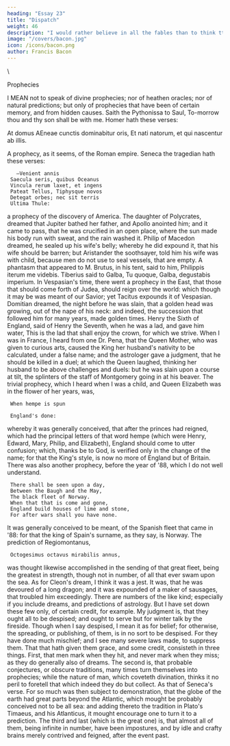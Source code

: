 ```yaml
---
heading: "Essay 23"
title: "Dispatch"
weight: 46
description: "I would rather believe in all the fables than to think tthat this universal frame is without a mind"
image: "/covers/bacon.jpg"
icon: /icons/bacon.png
author: Francis Bacon
---
```

\


Prophecies

I MEAN not to speak of divine prophecies; nor of heathen oracles; nor of natural predictions; but only of prophecies that have been of certain memory, and from hidden causes. Saith the Pythonissa to Saul, To-morrow thou and thy son shall be with me. Homer hath these verses:

At domus AEneae cunctis dominabitur oris, Et nati natorum, et qui nascentur ab illis.

A prophecy, as it seems, of the Roman empire. Seneca the tragedian hath these verses:

       —Venient annis
     Saecula seris, quibus Oceanus
     Vincula rerum laxet, et ingens
     Pateat Tellus, Tiphysque novos
     Detegat orbes; nec sit terris
     Ultima Thule:
a prophecy of the discovery of America. The daughter of Polycrates, dreamed that Jupiter bathed her father, and Apollo anointed him; and it came to pass, that he was crucified in an open place, where the sun made his body run with sweat, and the rain washed it. Philip of Macedon dreamed, he sealed up his wife's belly; whereby he did expound it, that his wife should be barren; but Aristander the soothsayer, told him his wife was with child, because men do not use to seal vessels, that are empty. A phantasm that appeared to M. Brutus, in his tent, said to him, Philippis iterum me videbis. Tiberius said to Galba, Tu quoque, Galba, degustabis imperium. In Vespasian's time, there went a prophecy in the East, that those that should come forth of Judea, should reign over the world: which though it may be was meant of our Savior; yet Tacitus expounds it of Vespasian. Domitian dreamed, the night before he was slain, that a golden head was growing, out of the nape of his neck: and indeed, the succession that followed him for many years, made golden times. Henry the Sixth of England, said of Henry the Seventh, when he was a lad, and gave him water, This is the lad that shall enjoy the crown, for which we strive. When I was in France, I heard from one Dr. Pena, that the Queen Mother, who was given to curious arts, caused the King her husband's nativity to be calculated, under a false name; and the astrologer gave a judgment, that he should be killed in a duel; at which the Queen laughed, thinking her husband to be above challenges and duels: but he was slain upon a course at tilt, the splinters of the staff of Montgomery going in at his beaver. The trivial prophecy, which I heard when I was a child, and Queen Elizabeth was in the flower of her years, was,

     When hempe is spun

     England's done:
whereby it was generally conceived, that after the princes had reigned, which had the principal letters of that word hempe (which were Henry, Edward, Mary, Philip, and Elizabeth), England should come to utter confusion; which, thanks be to God, is verified only in the change of the name; for that the King's style, is now no more of England but of Britain. There was also another prophecy, before the year of '88, which I do not well understand.

     There shall be seen upon a day,
     Between the Baugh and the May,
     The black fleet of Norway.
     When that that is come and gone,
     England build houses of lime and stone,
     For after wars shall you have none.
It was generally conceived to be meant, of the Spanish fleet that came in '88: for that the king of Spain's surname, as they say, is Norway. The prediction of Regiomontanus,

     Octogesimus octavus mirabilis annus,
was thought likewise accomplished in the sending of that great fleet, being the greatest in strength, though not in number, of all that ever swam upon the sea. As for Cleon's dream, I think it was a jest. It was, that he was devoured of a long dragon; and it was expounded of a maker of sausages, that troubled him exceedingly. There are numbers of the like kind; especially if you include dreams, and predictions of astrology. But I have set down these few only, of certain credit, for example. My judgment is, that they ought all to be despised; and ought to serve but for winter talk by the fireside. Though when I say despised, I mean it as for belief; for otherwise, the spreading, or publishing, of them, is in no sort to be despised. For they have done much mischief; and I see many severe laws made, to suppress them. That that hath given them grace, and some credit, consisteth in three things. First, that men mark when they hit, and never mark when they miss; as they do generally also of dreams. The second is, that probable conjectures, or obscure traditions, many times turn themselves into prophecies; while the nature of man, which coveteth divination, thinks it no peril to foretell that which indeed they do but collect. As that of Seneca's verse. For so much was then subject to demonstration, that the globe of the earth had great parts beyond the Atlantic, which mought be probably conceived not to be all sea: and adding thereto the tradition in Plato's Timaeus, and his Atlanticus, it mought encourage one to turn it to a prediction. The third and last (which is the great one) is, that almost all of them, being infinite in number, have been impostures, and by idle and crafty brains merely contrived and feigned, after the event past.



